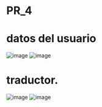 # PR_4
# datos del usuario
![image](https://github.com/user-attachments/assets/d0ab3b4e-0061-4571-a356-2d921ccb46fb)
![image](https://github.com/user-attachments/assets/feb387f4-3539-49bd-8198-f9208463c775)
# traductor. 
![image](https://github.com/user-attachments/assets/0a035222-543e-471f-b8c6-96ad79d321c2)
![image](https://github.com/user-attachments/assets/1942cca2-6551-4906-88f9-e974c1446470)

